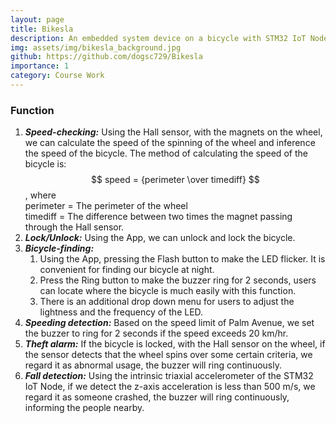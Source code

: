 ```yaml
---
layout: page
title: Bikesla
description: An embedded system device on a bicycle with STM32 IoT Node, connected to iPadOS App via Bluetooth.
img: assets/img/bikesla_background.jpg
github: https://github.com/dogsc729/Bikesla
importance: 1
category: Course Work
---
```

### Function
1. ***Speed-checking:*** Using the Hall sensor, with the magnets on the wheel, we can calculate the speed of the spinning of the wheel and inference the speed of the bicycle. The method of calculating the speed of the bicycle is:  
   $$ speed = {perimeter \over timediff} $$, where  
   perimeter = The perimeter of the wheel  
   timediff = The difference between two times the magnet passing through the Hall sensor.
2. ***Lock/Unlock:*** Using the App, we can unlock and lock the bicycle.
3. ***Bicycle-finding:***
   1. Using the App, pressing the Flash button to make the LED flicker. It is convenient for finding our bicycle at night.
   2. Press the Ring button to make the buzzer ring for 2 seconds, users can locate where the bicycle is much easily with this function.
   3. There is an additional drop down menu for users to adjust the lightness and the frequency of the LED.
4. ***Speeding detection:*** Based on the speed limit of Palm Avenue, we set the buzzer to ring for 2 seconds if the speed exceeds 20 km/hr.
5. ***Theft alarm:*** If the bicycle is locked, with the Hall sensor on the wheel, if the sensor detects that the wheel spins over some certain criteria, we regard it as abnormal usage, the buzzer will ring continuously.
6. ***Fall detection:*** Using the intrinsic triaxial accelerometer of the STM32 IoT Node, if we detect the z-axis acceleration is less than 500 m/s, we regard it as someone crashed, the buzzer will ring continuously, informing the people nearby.